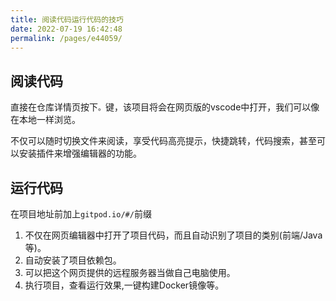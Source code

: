 ```yaml
---
title: 阅读代码运行代码的技巧
date: 2022-07-19 16:42:48
permalink: /pages/e44059/
---
```

## 阅读代码

直接在仓库详情页按下`。`键，该项目将会在网页版的vscode中打开，我们可以像在本地一样浏览。

不仅可以随时切换文件来阅读，享受代码高亮提示，快捷跳转，代码搜索，甚至可以安装插件来增强编辑器的功能。

## 运行代码

在项目地址前加上`gitpod.io/#/`前缀

1. 不仅在网页编辑器中打开了项目代码，而且自动识别了项目的类别(前端/Java等)。
2. 自动安装了项目依赖包。
3. 可以把这个网页提供的远程服务器当做自己电脑使用。
4. 执行项目，查看运行效果,一键构建Docker镜像等。